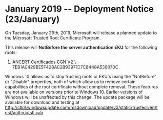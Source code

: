# January 2019 -- Deployment Notice (23/January)

On Tuesday, January 29th, 2019, Microsoft will release a planned update to the Microsoft Trusted Root Certificate Program.

    
This release will **NotBefore the server authentication EKU** for the
following roots:

1. ANCERT Certificados CGN V2 \ 7EB1A0429BE5F428AC2B93971D7C8448A536070C 
    

Windows 10 allows us to stop trusting roots or EKU's using the "NotBefore" or "Disable" properties, both of which allow us to remove certain capabilities of the root certificate without complete removal. These features are not available on versions prior to Windows 10. Earlier versions of Windows will be unaffected by this change. The update package will be available for download and testing at
<http://ctldl.windowsupdate.com/msdownload/update/v3/static/trustedr/en/test/authrootstl.cab>
